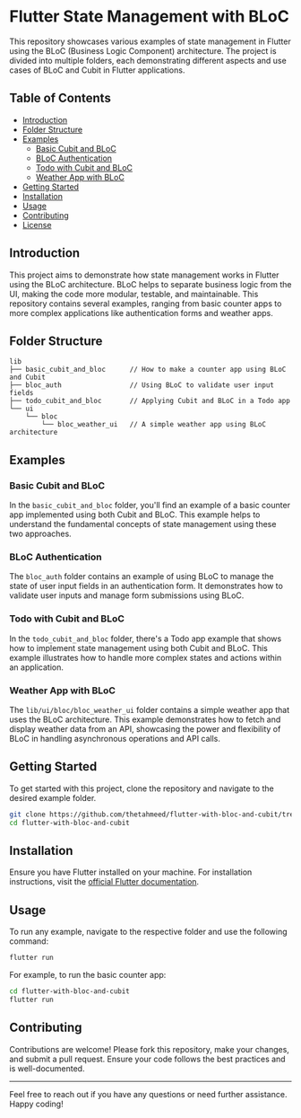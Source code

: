 # Flutter State Management with BLoC

This repository showcases various examples of state management in Flutter using the BLoC (Business Logic Component) architecture. The project is divided into multiple folders, each demonstrating different aspects and use cases of BLoC and Cubit in Flutter applications.

## Table of Contents

- [Introduction](#introduction)
- [Folder Structure](#folder-structure)
- [Examples](#examples)
  - [Basic Cubit and BLoC](#basic-cubit-and-bloc)
  - [BLoC Authentication](#bloc-authentication)
  - [Todo with Cubit and BLoC](#todo-with-cubit-and-bloc)
  - [Weather App with BLoC](#weather-app-with-bloc)
- [Getting Started](#getting-started)
- [Installation](#installation)
- [Usage](#usage)
- [Contributing](#contributing)
- [License](#license)

## Introduction

This project aims to demonstrate how state management works in Flutter using the BLoC architecture. BLoC helps to separate business logic from the UI, making the code more modular, testable, and maintainable. This repository contains several examples, ranging from basic counter apps to more complex applications like authentication forms and weather apps.

## Folder Structure

```
lib
├── basic_cubit_and_bloc      // How to make a counter app using BLoC and Cubit
├── bloc_auth                 // Using BLoC to validate user input fields
├── todo_cubit_and_bloc       // Applying Cubit and BLoC in a Todo app
└── ui
    └── bloc
        └── bloc_weather_ui   // A simple weather app using BLoC architecture
```

## Examples

### Basic Cubit and BLoC

In the `basic_cubit_and_bloc` folder, you'll find an example of a basic counter app implemented using both Cubit and BLoC. This example helps to understand the fundamental concepts of state management using these two approaches.

### BLoC Authentication

The `bloc_auth` folder contains an example of using BLoC to manage the state of user input fields in an authentication form. It demonstrates how to validate user inputs and manage form submissions using BLoC.

### Todo with Cubit and BLoC

In the `todo_cubit_and_bloc` folder, there's a Todo app example that shows how to implement state management using both Cubit and BLoC. This example illustrates how to handle more complex states and actions within an application.

### Weather App with BLoC

The `lib/ui/bloc/bloc_weather_ui` folder contains a simple weather app that uses the BLoC architecture. This example demonstrates how to fetch and display weather data from an API, showcasing the power and flexibility of BLoC in handling asynchronous operations and API calls.

## Getting Started

To get started with this project, clone the repository and navigate to the desired example folder.

```bash
git clone https://github.com/thetahmeed/flutter-with-bloc-and-cubit/tree/main
cd flutter-with-bloc-and-cubit
```

## Installation

Ensure you have Flutter installed on your machine. For installation instructions, visit the [official Flutter documentation](https://flutter.dev/docs/get-started/install).

## Usage

To run any example, navigate to the respective folder and use the following command:

```bash
flutter run
```

For example, to run the basic counter app:

```bash
cd flutter-with-bloc-and-cubit
flutter run
```

## Contributing

Contributions are welcome! Please fork this repository, make your changes, and submit a pull request. Ensure your code follows the best practices and is well-documented.

---

Feel free to reach out if you have any questions or need further assistance. Happy coding!
